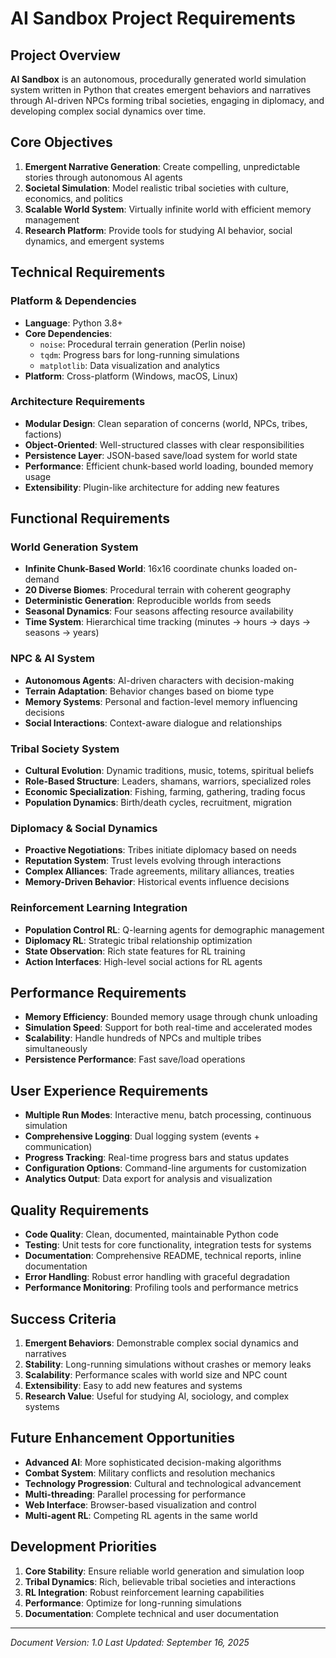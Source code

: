 # AI Sandbox Project Requirements

## Project Overview
**AI Sandbox** is an autonomous, procedurally generated world simulation system written in Python that creates emergent behaviors and narratives through AI-driven NPCs forming tribal societies, engaging in diplomacy, and developing complex social dynamics over time.

## Core Objectives
1. **Emergent Narrative Generation**: Create compelling, unpredictable stories through autonomous AI agents
2. **Societal Simulation**: Model realistic tribal societies with culture, economics, and politics
3. **Scalable World System**: Virtually infinite world with efficient memory management
4. **Research Platform**: Provide tools for studying AI behavior, social dynamics, and emergent systems

## Technical Requirements

### Platform & Dependencies
- **Language**: Python 3.8+
- **Core Dependencies**:
  - `noise`: Procedural terrain generation (Perlin noise)
  - `tqdm`: Progress bars for long-running simulations
  - `matplotlib`: Data visualization and analytics
- **Platform**: Cross-platform (Windows, macOS, Linux)

### Architecture Requirements
- **Modular Design**: Clean separation of concerns (world, NPCs, tribes, factions)
- **Object-Oriented**: Well-structured classes with clear responsibilities
- **Persistence Layer**: JSON-based save/load system for world state
- **Performance**: Efficient chunk-based world loading, bounded memory usage
- **Extensibility**: Plugin-like architecture for adding new features

## Functional Requirements

### World Generation System
- **Infinite Chunk-Based World**: 16x16 coordinate chunks loaded on-demand
- **20 Diverse Biomes**: Procedural terrain with coherent geography
- **Deterministic Generation**: Reproducible worlds from seeds
- **Seasonal Dynamics**: Four seasons affecting resource availability
- **Time System**: Hierarchical time tracking (minutes → hours → days → seasons → years)

### NPC & AI System
- **Autonomous Agents**: AI-driven characters with decision-making
- **Terrain Adaptation**: Behavior changes based on biome type
- **Memory Systems**: Personal and faction-level memory influencing decisions
- **Social Interactions**: Context-aware dialogue and relationships

### Tribal Society System
- **Cultural Evolution**: Dynamic traditions, music, totems, spiritual beliefs
- **Role-Based Structure**: Leaders, shamans, warriors, specialized roles
- **Economic Specialization**: Fishing, farming, gathering, trading focus
- **Population Dynamics**: Birth/death cycles, recruitment, migration

### Diplomacy & Social Dynamics
- **Proactive Negotiations**: Tribes initiate diplomacy based on needs
- **Reputation System**: Trust levels evolving through interactions
- **Complex Alliances**: Trade agreements, military alliances, treaties
- **Memory-Driven Behavior**: Historical events influence decisions

### Reinforcement Learning Integration
- **Population Control RL**: Q-learning agents for demographic management
- **Diplomacy RL**: Strategic tribal relationship optimization
- **State Observation**: Rich state features for RL training
- **Action Interfaces**: High-level social actions for RL agents

## Performance Requirements
- **Memory Efficiency**: Bounded memory usage through chunk unloading
- **Simulation Speed**: Support for both real-time and accelerated modes
- **Scalability**: Handle hundreds of NPCs and multiple tribes simultaneously
- **Persistence Performance**: Fast save/load operations

## User Experience Requirements
- **Multiple Run Modes**: Interactive menu, batch processing, continuous simulation
- **Comprehensive Logging**: Dual logging system (events + communication)
- **Progress Tracking**: Real-time progress bars and status updates
- **Configuration Options**: Command-line arguments for customization
- **Analytics Output**: Data export for analysis and visualization

## Quality Requirements
- **Code Quality**: Clean, documented, maintainable Python code
- **Testing**: Unit tests for core functionality, integration tests for systems
- **Documentation**: Comprehensive README, technical reports, inline documentation
- **Error Handling**: Robust error handling with graceful degradation
- **Performance Monitoring**: Profiling tools and performance metrics

## Success Criteria
1. **Emergent Behaviors**: Demonstrable complex social dynamics and narratives
2. **Stability**: Long-running simulations without crashes or memory leaks
3. **Scalability**: Performance scales with world size and NPC count
4. **Extensibility**: Easy to add new features and systems
5. **Research Value**: Useful for studying AI, sociology, and complex systems

## Future Enhancement Opportunities
- **Advanced AI**: More sophisticated decision-making algorithms
- **Combat System**: Military conflicts and resolution mechanics
- **Technology Progression**: Cultural and technological advancement
- **Multi-threading**: Parallel processing for performance
- **Web Interface**: Browser-based visualization and control
- **Multi-agent RL**: Competing RL agents in the same world

## Development Priorities
1. **Core Stability**: Ensure reliable world generation and simulation loop
2. **Tribal Dynamics**: Rich, believable tribal societies and interactions
3. **RL Integration**: Robust reinforcement learning capabilities
4. **Performance**: Optimize for long-running simulations
5. **Documentation**: Complete technical and user documentation

---
*Document Version: 1.0*
*Last Updated: September 16, 2025*